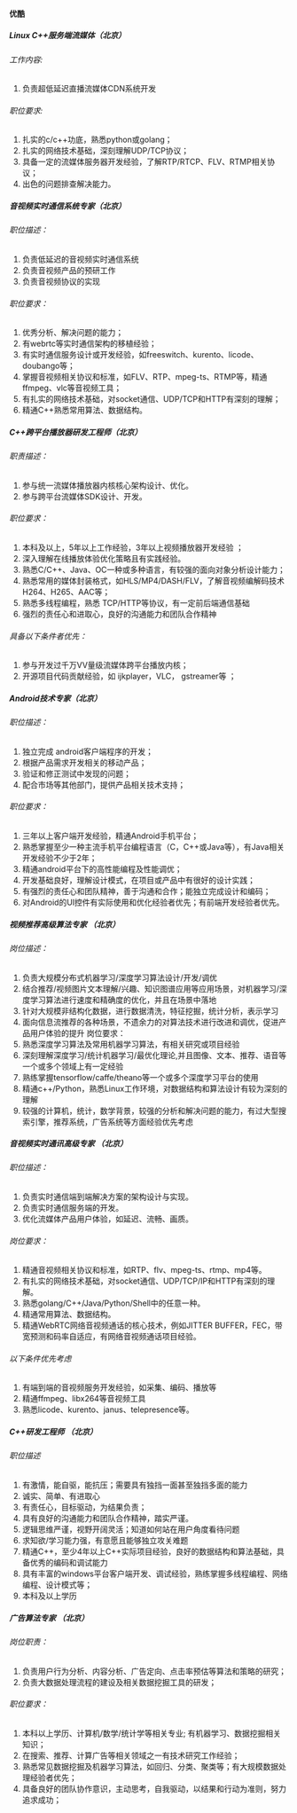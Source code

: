 
#### 优酷

##### Linux C++服务端流媒体（北京）

###### 工作内容:
1. 负责超低延迟直播流媒体CDN系统开发
###### 职位要求:
1. 扎实的c/c++功底，熟悉python或golang；
2. 扎实的网络技术基础，深刻理解UDP/TCP协议；
3. 具备一定的流媒体服务器开发经验，了解RTP/RTCP、FLV、RTMP相关协议；
4. 出色的问题排查解决能力。



##### 音视频实时通信系统专家（北京）

###### 职位描述：
1. 负责低延迟的音视频实时通信系统
2. 负责音视频产品的预研工作
3. 负责音视频协议的实现
###### 职位要求：
1. 优秀分析、解决问题的能力；
2. 有webrtc等实时通信架构的移植经验；
3. 有实时通信服务设计或开发经验，如freeswitch、kurento、licode、doubango等；
4. 掌握音视频相关协议和标准，如FLV、RTP、mpeg-ts、RTMP等，精通ffmpeg、vlc等音视频工具；
5. 有扎实的网络技术基础，对socket通信、UDP/TCP和HTTP有深刻的理解；
6. 精通C++熟悉常用算法、数据结构。


##### C++跨平台播放器研发工程师（北京）


###### 职责描述： 
1. 参与统一流媒体播放器内核核心架构设计、优化。
2. 参与跨平台流媒体SDK设计、开发。 
###### 职位要求： 
1. 本科及以上，5年以上工作经验，3年以上视频播放器开发经验 ；
2. 深入理解在线播放体验优化策略且有实践经验。
3. 熟悉C/C++、Java、OC一种或多种语言，有较强的面向对象分析设计能力；
4. 熟悉常用的媒体封装格式，如HLS/MP4/DASH/FLV，了解音视频编解码技术H264、H265、AAC等；
5. 熟悉多线程编程，熟悉 TCP/HTTP等协议，有一定前后端通信基础 
6. 强烈的责任心和进取心，良好的沟通能力和团队合作精神
###### 具备以下条件者优先：
1. 参与开发过千万VV量级流媒体跨平台播放内核；
2. 开源项目代码贡献经验，如 ijkplayer，VLC， gstreamer等 ；



##### Android技术专家（北京）


###### 职位描述：
1. 独立完成 android客户端程序的开发；
2. 根据产品需求开发相关的移动产品；
3. 验证和修正测试中发现的问题；
4. 配合市场等其他部门，提供产品相关技术支持；
###### 职位要求：
1. 三年以上客户端开发经验，精通Android手机平台；
2. 熟悉掌握至少一种主流手机平台编程语言（C，C++或Java等），有Java相关开发经验不少于2年；
3. 精通android平台下的高性能编程及性能调优；
4. 开发基础良好，理解设计模式，在项目或产品中有很好的设计实践；
5. 有强烈的责任心和团队精神，善于沟通和合作；能独立完成设计和编码；
6. 对Android的UI控件有实际使用和优化经验者优先；有前端开发经验者优先。


##### 视频推荐高级算法专家 （北京）

###### 岗位描述： 
1. 负责大规模分布式机器学习/深度学习算法设计/开发/调优 
2. 结合推荐/视频图片文本理解/兴趣、知识图谱应用等应用场景，对机器学习/深度学习算法进行速度和精确度的优化，并且在场景中落地 
3. 针对大规模非结构化数据，进行数据清洗，特征挖掘，统计分析，表示学习 
4. 面向信息流推荐的各种场景，不遗余力的对算法技术进行改进和调优，促进产品用户体验的提升 
岗位要求： 
1. 熟悉深度学习算法及常用机器学习算法，有相关研究或项目经验 
2. 深刻理解深度学习/统计机器学习/最优化理论,并且图像、文本、推荐、语音等一个或多个领域上有一定经验 
3. 熟练掌握tensorflow/caffe/theano等一个或多个深度学习平台的使用 
4. 精通c++/Python，熟悉Linux工作环境，对数据结构和算法设计有较为深刻的理解 
5. 较强的计算机，统计，数学背景，较强的分析和解决问题的能力，有过大型搜索引擎，推荐系统，广告系统等方面经验优先考虑


##### 音视频实时通讯高级专家 （北京）

###### 职位描述：
1. 负责实时通信端到端解决方案的架构设计与实现。
2. 负责实时通信服务端的开发。
3. 优化流媒体产品用户体验，如延迟、流畅、画质。
###### 岗位要求：
1. 精通音视频相关协议和标准，如RTP、flv、mpeg-ts、rtmp、mp4等。
2. 有扎实的网络技术基础，对socket通信、UDP/TCP/IP和HTTP有深刻的理解。
3. 熟悉golang/C++/Java/Python/Shell中的任意一种。
4. 精通常用算法、数据结构。
5. 精通WebRTC网络音视频通话的核心技术，例如JITTER BUFFER，FEC，带宽预测和码率自适应，有网络音视频通话项目经验。

###### 以下条件优先考虑
1. 有端到端的音视频服务开发经验，如采集、编码、播放等
2. 精通ffmpeg、libx264等音视频工具
3. 熟悉licode、kurento、janus、telepresence等。


##### C++研发工程师 （北京）

###### 职位描述
1. 有激情，能自驱，能抗压；需要具有独挡一面甚至独挡多面的能力
2. 诚实、简单、有进取心
3. 有责任心，目标驱动，为结果负责；
4. 具有良好的沟通能力和团队合作精神，踏实严谨。
5. 逻辑思维严谨，视野开阔灵活；知道如何站在用户角度看待问题
6. 求知欲/学习能力强，有意愿且能够独立攻关难题
7. 精通C++，至少4年以上C++实际项目经验，良好的数据结构和算法基础，具备优秀的编码和调试能力
8. 具有丰富的windows平台客户端开发、调试经验，熟练掌握多线程编程、网络编程、设计模式等；
9. 本科及以上学历






##### 广告算法专家 （北京）


###### 岗位职责：
1. 负责用户行为分析、内容分析、广告定向、点击率预估等算法和策略的研究；
2. 负责大数据处理流程的建设及相关数据挖掘工具的研发；

###### 职位要求：
1. 本科以上学历、计算机/数学/统计学等相关专业; 有机器学习、数据挖掘相关知识；
2. 在搜索、推荐、计算广告等相关领域之一有技术研究工作经验；
3. 熟悉常见数据挖掘及机器学习算法，如回归、分类、聚类等；有大规模数据处理经验者优先；
4. 具备良好的团队协作意识，主动思考，自我驱动，以结果和行动为准则，努力追求成功；


